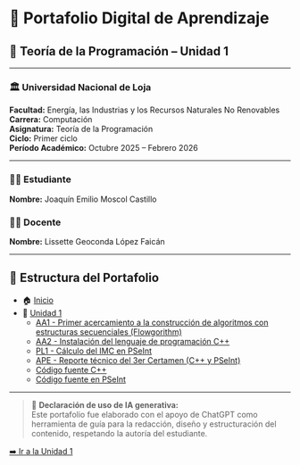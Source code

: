 # 📘 Portafolio Digital de Aprendizaje  
## 🧩 Teoría de la Programación – Unidad 1  

---

### 🏛️ Universidad Nacional de Loja  
**Facultad:** Energía, las Industrias y los Recursos Naturales No Renovables  
**Carrera:** Computación  
**Asignatura:** Teoría de la Programación  
**Ciclo:** Primer ciclo  
**Período Académico:** Octubre 2025 – Febrero 2026  

---

### 👨‍🎓 Estudiante
**Nombre:** Joaquín Emilio Moscol Castillo  

### 👩‍🏫 Docente
**Nombre:** Lissette Geoconda López Faicán  

---

## 📑 Estructura del Portafolio

- 🏠 [Inicio](Inicio.md)
- 📘 [Unidad 1](Unidad%201.md)
  - [AA1 - Primer acercamiento a la construcción de algoritmos con estructuras secuenciales (Flowgorithm)](./Practicas/MOSCOL_CASTILLO_JOAQUINEMILIO_AA1.pdf)
  - [AA2 - Instalación del lenguaje de programación C++](./Practicas/MOSCOL_CASTILLO_JOAQUINEMILIO_AA2.pdf)
  - [PL1 - Cálculo del IMC en PSeInt](./Practicas/MOSCOL_CASTILLO_JOAQUINEMILIO_PL1.pdf)
  - [APE - Reporte técnico del 3er Certamen (C++ y PSeInt)](./Practicas/Teoría%20de%20la%20programación%20-Formato%20Reporte%20técnico%20APE%20(Joaquin%20Moscol).pdf)
  - [Código fuente C++](./Codigos/Nota%203er%20Certamen%20C++.cpp)
  - [Código fuente en PSeInt](./Codigos/Nota%203er%20Certamen%20PSeint.psc)

---

> 🤖 **Declaración de uso de IA generativa:**  
> Este portafolio fue elaborado con el apoyo de ChatGPT como herramienta de guía para la redacción, diseño y estructuración del contenido, respetando la autoría del estudiante.

[➡️ Ir a la Unidad 1](Unidad%201.md)
